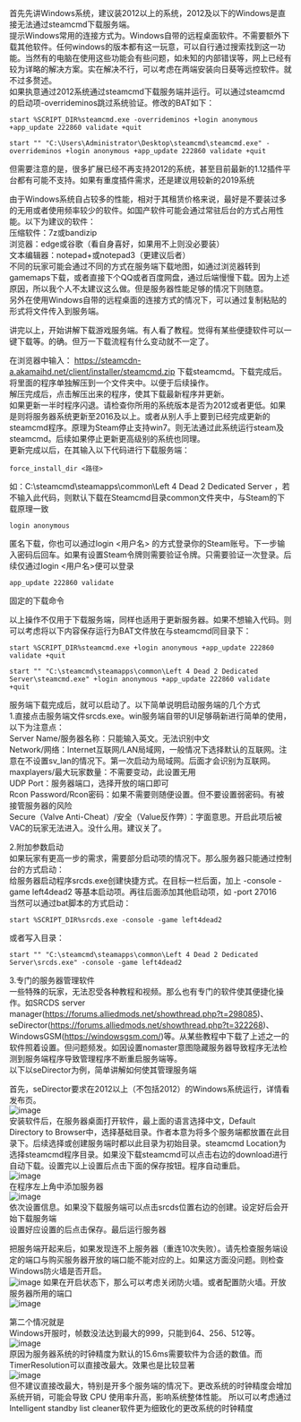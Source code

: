 首先先讲Windows系统，建议装2012以上的系统，2012及以下的Windows是直接无法通过steamcmd下载服务端。  
提示Windows常用的连接方式为。Windows自带的远程桌面软件。不需要额外下载其他软件。任何windows的版本都有这一玩意，可以自行通过搜索找到这一功能。当然有的电脑在使用这些功能会有些问题，如未知的内部错误等，网上已经有较为详略的解决方案。实在解决不行，可以考虑在两端安装向日葵等远控软件。就不过多赘述。  
如果执意通过2012系统通过steamcmd下载服务端并运行。可以通过steamcmd的启动项-overrideminos跳过系统验证。修改的BAT如下：
```
start %SCRIPT_DIR%steamcmd.exe -overrideminos +login anonymous +app_update 222860 validate +quit
```

```
start "" "C:\Users\Administrator\Desktop\steamcmd\steamcmd.exe" -overrideminos +login anonymous +app_update 222860 validate +quit
```
但需要注意的是，很多扩展已经不再支持2012的系统，甚至目前最新的1.12插件平台都有可能不支持。如果有重度插件需求，还是建议用较新的2019系统  
  
由于Windows系统自占较多的性能，相对于其租赁价格来说，最好是不要装过多的无用或者使用频率较少的软件。如国产软件可能会通过常驻后台的方式占用性能。以下为建议的软件：  
压缩软件：7z或bandizip  
浏览器：edge或谷歌（看自身喜好，如果用不上则没必要装）  
文本编辑器：notepad+或notepad3（更建议后者）  
不同的玩家可能会通过不同的方式在服务端下载地图，如通过浏览器转到gamemaps下载，或者直接下个QQ或者百度网盘，通过后端慢慢下载。因为上述原因，所以我个人不太建议这么做。但是服务器性能足够的情况下则随意。  
另外在使用Windows自带的远程桌面的连接方式的情况下，可以通过复制粘贴的形式将文件传入到服务端。

讲完以上，开始讲解下载游戏服务端。有人看了教程。觉得有某些便捷软件可以一键下载等。的确。但万一下载流程有什么变动就不一定了。  

在浏览器中输入： https://steamcdn-a.akamaihd.net/client/installer/steamcmd.zip 下载steamcmd。下载完成后。将里面的程序单独解压到一个文件夹中。以便于后续操作。  
解压完成后，点击解压出来的程序，使其下载最新程序并更新。  
如果更新一半时程序闪退。请检查你所用的系统版本是否为2012或者更低。如果是则将服务器系统更新至2016及以上。或者从别人手上要到已经完成更新的steamcmd程序。原理为Steam停止支持win7。则无法通过此系统运行steam及steamcmd。后续如果停止更新更高级别的系统也同理。  
更新完成以后，在其输入以下代码进行下载服务端：  
```
force_install_dir <路径>
```
如：C:\steamcmd\steamapps\common\Left 4 Dead 2 Dedicated Server ，若不输入此代码，则默认下载在Steamcmd目录common文件夹中，与Steam的下载原理一致  
```
login anonymous
```
匿名下载，你也可以通过login <用户名> 的方式登录你的Steam账号。下一步输入密码后回车。如果有设置Steam令牌则需要验证令牌。只需要验证一次登录。后续仅通过login <用户名>便可以登录  
```
app_update 222860 validate
```
固定的下载命令
  
以上操作不仅用于下载服务端，同样也适用于更新服务器。如果不想输入代码。则可以考虑将以下内容保存运行为BAT文件放在与steamcmd同目录下：
```
start %SCRIPT_DIR%steamcmd.exe +login anonymous +app_update 222860 validate +quit
```
```
start "" "C:\steamcmd\steamapps\common\Left 4 Dead 2 Dedicated Server\steamcmd.exe" +login anonymous +app_update 222860 validate +quit
```
服务端下载完成后，就可以启动了。以下简单说明启动服务端的几个方式  
1.直接点击服务端文件srcds.exe。win服务端自带的UI足够萌新进行简单的使用，以下为注意点：  
Server Name/服务器名称：只能输入英文。无法识别中文  
Network/网络：Internet互联网/LAN局域网，一般情况下选择默认的互联网。注意在不设置sv_lan的情况下。第一次启动为局域网。后面才会识别为互联网。  
maxplayers/最大玩家数量：不需要变动，此设置无用  
UDP Port：服务器端口，选择开放的端口即可  
Rcon Password/Rcon密码：如果不需要则随便设置。但不要设置弱密码。有被接管服务器的风险  
Secure（Valve Anti-Cheat）/安全（Value反作弊）：字面意思。开启此项后被VAC的玩家无法进入。没什么用。建议关了。  

2.附加参数启动  
如果玩家有更高一步的需求，需要部分启动项的情况下。那么服务器只能通过控制台的方式启动：  
给服务器启动程序srcds.exe创建快捷方式。在目标一栏后面，加上 -console -game left4dead2 等基本启动项。再往后面添加其他启动项，如 -port 27016  
当然可以通过bat脚本的方式启动：  
```
start %SCRIPT_DIR%srcds.exe -console -game left4dead2
```
或者写入目录：  
```
start "" "C:\steamcmd\steamapps\common\Left 4 Dead 2 Dedicated Server\srcds.exe" -console -game left4dead2
```
3.专门的服务器管理软件  
一些特殊的玩家，无法忍受各种教程和视频。那么也有专门的软件使其便捷化操作。如SRCDS server manager(https://forums.alliedmods.net/showthread.php?t=298085)、seDirector(https://forums.alliedmods.net/showthread.php?t=322268)、WindowsGSM(https://windowsgsm.com/)等。从某些教程中下载了上述之一的软件照着设置。但问题频发。如因设置nomaster意图隐藏服务器导致程序无法检测到服务端程序导致管理程序不断重启服务端等。  
以下以seDirector为例，简单讲解如何使其管理服务端  
  
首先，seDirector要求在2012以上（不包括2012）的Windows系统运行，详情看发布页。  
![image](https://github.com/user-attachments/assets/7f526974-8f26-41a3-b3d0-ebef5fcd2496)  
安装软件后，在服务器桌面打开软件，最上面的语言选择中文，Default Directory to Browser中，选择基础目录。作者本意为将多个服务端都放置在此目录下。后续选择或创建服务端时都以此目录为初始目录。steamcmd Location为选择steamcmd程序目录。如果没下载steamcmd可以点击右边的download进行自动下载。设置完以上设置后点击下面的保存按钮。程序自动重启。  
![image](https://github.com/user-attachments/assets/9ca4f4af-f07c-42b1-8f55-0b721b6095b9)  
在程序左上角中添加服务器  
![image](https://github.com/user-attachments/assets/5f54f6e7-56e1-49f1-95db-50a288d95bbd)  
依次设置信息。如果没下载服务端可以点击srcds位置右边的创建。设定好后会开始下载服务端  
设置好应设置的后点击保存。最后运行服务器  

把服务端开起来后，如果发现连不上服务器（重连10次失败）。请先检查服务端设定的端口与购买服务器开放的端口能不能对应的上。如果这方面没问题。则检查Windows防火墙是否开启。  
![image](https://github.com/user-attachments/assets/c5cf7f76-5273-4ba8-8863-0f9679086bf3)
如果在开启状态下，那么可以考虑关闭防火墙。或者配置防火墙。开放服务器所用的端口  
![image](https://github.com/user-attachments/assets/170bc073-83bf-4267-bce9-40e623a4e2ff)  
  
第二个情况就是  
Windows开服时，帧数没法达到最大的999，只能到64、256、512等。  
![image](https://github.com/user-attachments/assets/72d05a24-8f0b-425a-851f-2754ac18588b)  
原因为服务器系统的时钟精度为默认的15.6ms需要软件为合适的数值。而TimerResolution可以直接改最大。效果也是比较显著  
![image](https://github.com/user-attachments/assets/1e4c5bff-1b6c-405a-bd63-5b87dec1ce14)  
但不建议直接改最大，特别是开多个服务端的情况下。更改系统的时钟精度会增加系统开销，可能会导致 CPU 使用率升高，影响系统整体性能。
所以可以考虑通过Intelligent standby list cleaner软件更为细致化的更改系统的时钟精度  
  



